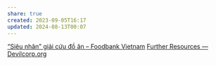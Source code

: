 ```yaml
---
share: true
created: 2023-09-05T16:17
updated: 2024-08-13T00:07
---
```

[“Siêu nhân” giải cứu đồ ăn – Foodbank Vietnam](https://foodbankvietnam.com/sieu-nhan-giai-cuu-do-an/)
[Further Resources — Devilcorp.org](https://www.devilcorp.org/further-resources)
